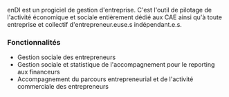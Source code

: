 enDI est un progiciel de gestion d'entreprise. C'est l'outil de pilotage de l'activité économique et sociale entièrement dédié aux CAE ainsi qu'à toute entreprise et collectif d'entrepreneur.euse.s indépendant.e.s.

### Fonctionnalités

- Gestion sociale des entrepreneurs
- Gestion sociale et statistique de l'accompagnement pour le reporting aux financeurs
- Accompagnement du parcours entrepreneurial et de l'activité commerciale des entrepreneurs
